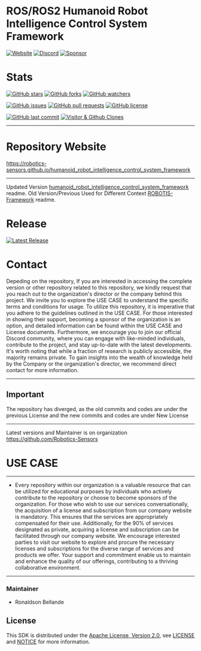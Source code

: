 # ROS/ROS2 Humanoid Robot Intelligence Control System Framework

[![Website](https://img.shields.io/badge/Visit%20our-Website-0099cc?style=for-the-badge)](https://robotics-sensors.github.io)
[![Discord](https://img.shields.io/badge/Join%20our-Discord-7289DA?logo=discord&style=for-the-badge)](https://discord.gg/Yc72nd4w)
[![Sponsor](https://img.shields.io/badge/Sponsor-Robotics%20Sensors%20Research-red?style=for-the-badge&logo=github)](https://github.com/sponsors/Robotics-Sensors)

# Stats
[![GitHub stars](https://img.shields.io/github/stars/Robotics-Sensors/humanoid_robot_intelligence_control_system_framework.svg?style=social)](https://github.com/Robotics-Sensors/humanoid_robot_intelligence_control_system_framework/stargazers)
[![GitHub forks](https://img.shields.io/github/forks/Robotics-Sensors/humanoid_robot_intelligence_control_system_framework.svg?style=social)](https://github.com/Robotics-Sensors/humanoid_robot_intelligence_control_system_framework/network)
[![GitHub watchers](https://img.shields.io/github/watchers/Robotics-Sensors/humanoid_robot_intelligence_control_system_framework.svg?style=social)](https://github.com/Robotics-Sensors/humanoid_robot_intelligence_control_system_framework/watchers)

[![GitHub issues](https://img.shields.io/github/issues/Robotics-Sensors/humanoid_robot_intelligence_control_system_framework.svg)](https://github.com/Robotics-Sensors/humanoid_robot_intelligence_control_system_framework/issues)
[![GitHub pull requests](https://img.shields.io/github/issues-pr/Robotics-Sensors/humanoid_robot_intelligence_control_system_framework.svg)](https://github.com/Robotics-Sensors/humanoid_robot_intelligence_control_system_framework/pulls)
[![GitHub license](https://img.shields.io/github/license/Robotics-Sensors/humanoid_robot_intelligence_control_system_framework.svg)](https://github.com/Robotics-Sensors/humanoid_robot_intelligence_control_system_framework/blob/main/LICENSE)

[![GitHub last commit](https://img.shields.io/github/last-commit/Robotics-Sensors/humanoid_robot_intelligence_control_system_framework.svg)](https://github.com/Robotics-Sensors/humanoid_robot_intelligence_control_system_framework/commits)
[![Visitor & Github Clones](https://img.shields.io/badge/dynamic/json?color=2e8b57&label=Visitor%20%26%20GitHub%20Clones&query=$.count&url=https://api.github.com/repos/Robotics-Sensors/humanoid_robot_intelligence_control_system_framework/traffic)](https://github.com/Robotics-Sensors/humanoid_robot_intelligence_control_system_framework)

--------------------------------------------------------------------------------------------------------
# Repository Website
https://robotics-sensors.github.io/humanoid_robot_intelligence_control_system_framework

--------------------------------------------------------------------------------------------------------
Updated Version [humanoid_robot_intelligence_control_system_framework](https://github.com/Robotics-Sensors/humanoid_robot_intelligence_control_system_framework) readme.
Old Version/Previous Used for Different Context [ROBOTIS-Framework](https://github.com/ROBOTIS-GIT/ROBOTIS-Framework) readme.

# Release
[![Latest Release](https://img.shields.io/github/v/release/Robotics-Sensors/humanoid_robot_intelligence_control_system_tools?style=for-the-badge&color=yellow)](https://github.com/Robotics-Sensors/humanoid_robot_intelligence_control_system_framework/releases/)

# Contact
Depeding on the repository, If you are interested in accessing the complete version or other repository related to this repository, we kindly request that you reach out to the organization's director or the company behind this project. We invite you to explore the USE CASE to understand the specific terms and conditions for usage. To utilize this repository, it is imperative that you adhere to the guidelines outlined in the USE CASE. For those interested in showing their support, becoming a sponsor of the organization is an option, and detailed information can be found within the USE CASE and License documents. Furthermore, we encourage you to join our official Discord community, where you can engage with like-minded individuals, contribute to the project, and stay up-to-date with the latest developments. It's worth noting that while a fraction of research is publicly accessible, the majority remains private. To gain insights into the wealth of knowledge held by the Company or the organization's director, we recommend direct contact for more information.

--------------------------------------------------------------------------------------------------------
## Important
The repository has diverged, as the old commits and codes are under the previous License and
the new commits and codes are under New License

--------------------------------------------------------------------------------------------------------
Latest versions and Maintainer is on organization https://github.com/Robotics-Sensors


# USE CASE
--------------------------------------------------------------------------------------------------------
* Every repository within our organization is a valuable resource that can be utilized for educational purposes by individuals who actively contribute to the repository or choose to become sponsors of the organization. For those who wish to use our services conversationally, the acquisition of a license and subscription from our company website is mandatory. This ensures that the services are appropriately compensated for their use. Additionally, for the 90% of services designated as private, acquiring a license and subscription can be facilitated through our company website. We encourage interested parties to visit our website to explore and procure the necessary licenses and subscriptions for the diverse range of services and products we offer. Your support and commitment enable us to maintain and enhance the quality of our offerings, contributing to a thriving collaborative environment.
--------------------------------------------------------------------------------------------------------

### Maintainer
* Ronaldson Bellande

## License
This SDK is distributed under the [Apache License, Version 2.0](https://www.apache.org/licenses/LICENSE-2.0), see [LICENSE](https://github.com/Robotics-Sensors/humanoid_robot_intelligence_control_system_framework/blob/main/LICENSE) and [NOTICE](https://github.com/Robotics-Sensors/humanoid_robot_intelligence_control_system_framework/blob/main/LICENSE) for more information.
